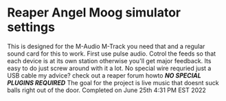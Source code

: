 # Reaper Angel Moog simulator settings  
This is designed for the M-Audio M-Track
you need that and a regular sound card for this to work.
First use pulse audio.
Cotrol the feeds so that each device is at its own station 
otherwise you'll get major feedback. 
Its easy to do just screw around with it a lot.
No special wire requried
just a USB cable
my advice? check out a reaper forum howto
***NO SPECIAL PLUGINS REQUIRED***
The goal for the project is live music that doesnt suck balls right out of the door.
Completed on June 25th 4:31 PM EST 2022
